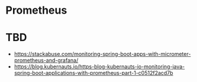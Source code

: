 # Prometheus

# TBD

- https://stackabuse.com/monitoring-spring-boot-apps-with-micrometer-prometheus-and-grafana/
- https://blog.kubernauts.io/https-blog-kubernauts-io-monitoring-java-spring-boot-applications-with-prometheus-part-1-c0512f2acd7b
